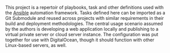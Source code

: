 This project is a repertoir of playbooks, task and other definitions used with the [Ansible](https://www.ansible.com/resources/get-started) automation framework. Tasks defined here can be imported as a Git Submodule and reused across projects with similar requirements in their build and deployment methodologies. The central usage scenario assumed by the authors is developing a web application locally and publishing to a virtual private server or cloud server instance. The configuration was put together for use with DigitalOcean, though it should function with other Linux-based servers, as well.
